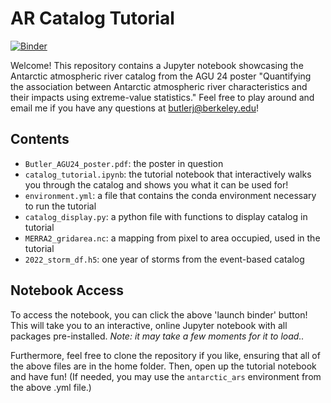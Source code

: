 # AR Catalog Tutorial

[![Binder](https://mybinder.org/badge_logo.svg)](https://mybinder.org/v2/gh/jbbutler/AR-Catalog-Tutorial/HEAD?labpath=catalog_tutorial.ipynb)

Welcome! This repository contains a Jupyter notebook showcasing the Antarctic atmospheric river catalog from the AGU 24 poster "Quantifying the association between Antarctic atmospheric river characteristics and their impacts using extreme-value statistics." Feel free to play around and email me if you have any questions at butlerj@berkeley.edu!

## Contents
+ `Butler_AGU24_poster.pdf`: the poster in question
+ `catalog_tutorial.ipynb`: the tutorial notebook that interactively walks you through the catalog and shows you what it can be used for!
+ `environment.yml`: a file that contains the conda environment necessary to run the tutorial
+ `catalog_display.py`: a python file with functions to display catalog in tutorial
+ `MERRA2_gridarea.nc`: a mapping from pixel to area occupied, used in the tutorial
+ `2022_storm_df.h5`: one year of storms from the event-based catalog

## Notebook Access

To access the notebook, you can click the above 'launch binder' button! This will take you to an interactive, online Jupyter notebook with all packages pre-installed. *Note: it may take a few moments for it to load..*

Furthermore, feel free to clone the repository if you like, ensuring that all of the above files are in the home folder. Then, open up the tutorial notebook and have fun! (If needed, you may use the `antarctic_ars` environment from the above .yml file.)
